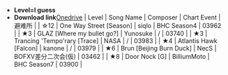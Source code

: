 - **Level=I guess**
- __Download link__[Onedrive](Https://hakula.xyz)
| Level | Song Name | Composer | Chart Event | 避难所 |
| ☆12 | One Way Street [Season] | siqlo | BHC Season4 | 03962 |
| ★3 | GLAZ [Where my bullet go?] | Yunosuke | / | 03740 |
| ★3 | Trancing 'Tempo'rary [Trace] | NASA | / | 03983 |
| ★4 | Atlantis Hawk [Falcon] | kanone | / | 03979 |
| ★6 | Brun [Beijing Burn Duck] | NecS | BOFXV差分二次会(仮) | 03462 |
| ★8 | Door Nock [G] | BilliumMoto | BHC Season7 | 03900 |